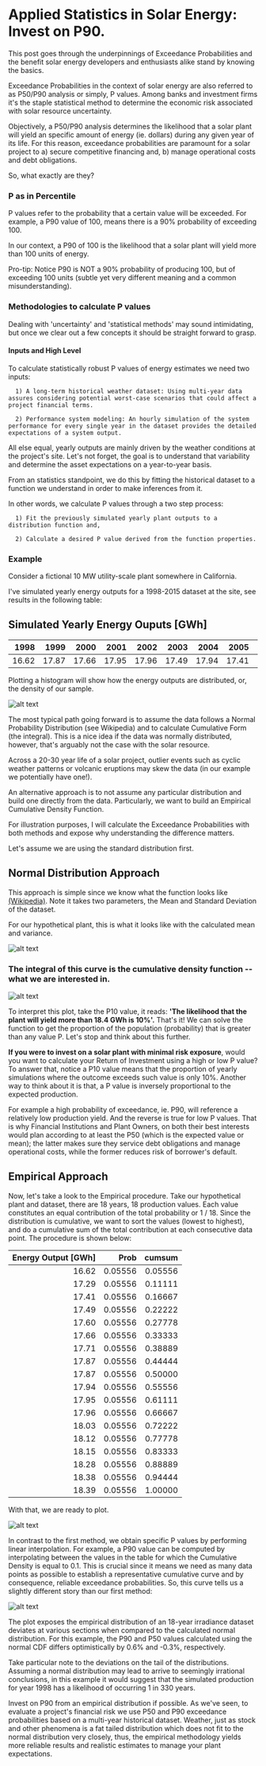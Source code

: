# Applied Statistics in Solar Energy: Invest on P90.

This post goes through the underpinnings of Exceedance Probabilities and the benefit solar energy developers and enthusiasts alike stand by knowing the basics.

Exceedance Probabilities in the context of solar energy are also referred to as P50/P90 analysis or simply, P values. Among banks and investment firms it's the staple statistical method to determine the economic risk associated with solar resource uncertainty.

Objectively, a P50/P90 analysis determines the likelihood that a solar plant will yield an specific amount of energy (ie. dollars) during any given year of its life. For this reason, exceedance probabilities are paramount for a solar project to a) secure competitive financing and, b) manage operational costs and debt obligations.

So, what exactly are they?

### P as in Percentile

P values refer to the probability that a certain value will be exceeded.
For example, a P90 value of 100, means there is a 90% probability of exceeding 100.

In our context, a P90 of 100 is the likelihood that a solar plant will yield more than 100 units of energy.

Pro-tip: Notice P90 is NOT a 90% probability of producing 100, but of exceeding 100 units (subtle yet very different meaning and a common misunderstanding).

### Methodologies to calculate P values

Dealing with 'uncertainty' and 'statistical methods' may sound intimidating, but once we clear out a few concepts it should be straight forward to grasp.

#### Inputs and High Level

To calculate statistically robust P values of energy estimates we need two inputs:

      1) A long-term historical weather dataset: Using multi-year data assures considering potential worst-case scenarios that could affect a project financial terms.

      2) Performance system modeling: An hourly simulation of the system performance for every single year in the dataset provides the detailed expectations of a system output.

All else equal, yearly outputs are mainly driven by the weather conditions at the project's site. Let's not forget, the goal is to understand that variability and determine the asset expectations on a year-to-year basis.

From an statistics standpoint, we do this by fitting the historical dataset to a function we understand in order to make inferences from it.

In other words, we calculate P values through a two step process:

      1) Fit the previously simulated yearly plant outputs to a distribution function and,

      2) Calculate a desired P value derived from the function properties.


### Example

Consider a fictional 10 MW utility-scale plant somewhere in California.

I've simulated yearly energy outputs for a 1998-2015 dataset at the site, see results in the following table:

## Simulated Yearly Energy Ouputs [GWh]
1998 |1999 |2000 |2001 |2002 |2003 |2004 |2005 |2006 |2007 |2008 |2009 |2010 |2011 |2012 |2013 |2014 |2015
----:|----:|----:|----:|----:|----:|----:|----:|----:|----:|----:|----:|----:|----:|----:|----:|----:|----:
16.62|17.87|17.66|17.95|17.96|17.49|17.94|17.41|17.60|18.12|18.15|17.87|17.29|17.71|18.28|18.38|18.39|18.03

Plotting a histogram will show how the energy outputs are distributed, or, the density of our sample.

![alt text](https://github.com/felgueres/Exceedance_Probabilities/blob/master/data/01_Histogram_Yearly_Outputs.png "Hist-Yearly-Outputs")

The most typical path going forward is to assume the data follows a Normal Probability Distribution (see Wikipedia) and to calculate Cumulative Form (the integral). This is a nice idea if the data was normally distributed, however, that's arguably not the case with the solar resource.

Across a 20-30 year life of a solar project, outlier events such as cyclic weather patterns or volcanic eruptions may skew the data (in our example we potentially have one!).

An alternative approach is to not assume any particular distribution and build one directly from the data. Particularly, we want to build an Empirical Cumulative Density Function.

For illustration purposes, I will calculate the Exceedance Probabilities with both methods and expose why understanding the difference matters.

Let's assume we are using the standard distribution first.

## Normal Distribution Approach

This approach is simple since we know what the function looks like [(Wikipedia)](https://en.wikipedia.org/wiki/Normal_distribution).
Note it takes two parameters, the Mean and Standard Deviation of the dataset.

For our hypothetical plant, this is what it looks like with the calculated mean and variance.

![alt text](https://github.com/felgueres/Exceedance_Probabilities/blob/master/data/02_Gaussian_Dataset.png "Gaussian-PDF")

### The integral of this curve is the cumulative density function -- what we are interested in.

![alt text](https://github.com/felgueres/Exceedance_Probabilities/blob/master/data/03_Gaussian_CDF.png "Gaussian-CDF")

To interpret this plot, take the P10 value, it reads: **'The likelihood that the plant will yield more than 18.4 GWh is 10%'.**
That's it! We can solve the function to get the proportion of the population (probability) that is greater than any value P.
Let's stop and think about this further.

**If you were to invest on a solar plant with minimal risk exposure**, would you want to calculate your Return of Investment using a high or low P value?
To answer that, notice a P10 value means that the proportion of yearly simulations where the outcome exceeds such value is only 10%. Another way to think about it is that, a P value is inversely proportional to the expected production.

For example a high probability of exceedance, ie. P90, will reference a relatively low production yield. And the reverse is true for low P values.
That is why Financial Institutions and Plant Owners, on both their best interests would plan according to at least the P50 (which is the expected value or mean); the latter makes sure they service debt obligations and manage operational costs, while the former reduces risk of borrower's default.

## Empirical Approach
Now, let's take a look to the Empirical procedure.
Take our hypothetical plant and dataset, there are 18 years, 18 production values.
Each value constitutes an equal contribution of the total probability or 1 / 18.
Since the distribution is cumulative, we want to sort the values (lowest to highest), and do a cumulative sum of the total contribution at each consecutive data point. The procedure is shown below:

Energy Output [GWh]| Prob  |cumsum
------------------:|------:|------:
              16.62|0.05556|0.05556
              17.29|0.05556|0.11111
              17.41|0.05556|0.16667
              17.49|0.05556|0.22222
              17.60|0.05556|0.27778
              17.66|0.05556|0.33333
              17.71|0.05556|0.38889
              17.87|0.05556|0.44444
              17.87|0.05556|0.50000
              17.94|0.05556|0.55556
              17.95|0.05556|0.61111
              17.96|0.05556|0.66667
              18.03|0.05556|0.72222
              18.12|0.05556|0.77778
              18.15|0.05556|0.83333
              18.28|0.05556|0.88889
              18.38|0.05556|0.94444
              18.39|0.05556|1.00000

With that, we are ready to plot.

![alt text](https://github.com/felgueres/Exceedance_Probabilities/blob/master/data/04_Empirical_CDF.png "Empirical-CDF")

In contrast to the first method, we obtain specific P values by performing linear interpolation.
For example, a P90 value can be computed by interpolating between the values in the table for which the Cumulative Density is equal to 0.1. This is crucial since it means we need as many data points as possible to establish a representative cumulative curve and by consequence, reliable exceedance probabilities.
So, this curve tells us a slightly different story than our first method:

![alt text](https://github.com/felgueres/Exceedance_Probabilities/blob/master/data/05_PX_Comparison.png "PX-Comparison")

The plot exposes the empirical distribution of an 18-year irradiance dataset deviates at various sections when compared to the calculated normal distribution. For this example, the P90 and P50 values calculated using the normal CDF differs optimistically by 0.6% and -0.3%, respectively.

Take particular note to the deviations on the tail of the distributions. Assuming a normal distribution may lead to arrive to seemingly irrational conclusions, in this example it would suggest that the simulated production for year 1998 has a likelihood of occurring 1 in 330 years.

Invest on P90 from an empirical distribution if possible.
As we've seen, to evaluate a project's financial risk we use P50 and P90 exceedance probabilities based on a multi-year historical dataset. Weather, just as stock and other phenomena is a fat tailed distribution which does not fit to the normal distribution very closely, thus, the empirical methodology yields more reliable results and realistic estimates to manage your plant expectations.
